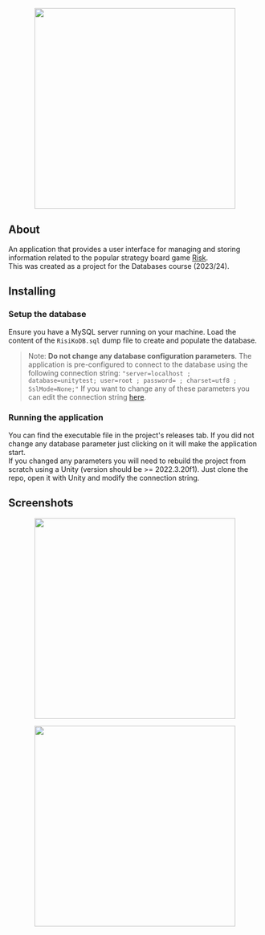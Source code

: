 <p align="center">
  <img src="https://imgur.com/saJegA8.png" width=400>
</p>

## About
An application that provides a user interface for managing and storing information related to
the popular strategy board game [Risk](https://en.wikipedia.org/wiki/Risk_(game)). \
This was created as a project for the Databases course (2023/24).

## Installing

### Setup the database
Ensure you have a MySQL server running on your machine.
Load the content of the `RisiKoDB.sql` dump file to create and populate the database.
> Note: **Do not change any database configuration parameters**. 
> The application is pre-configured to connect to the database using the following connection string:
> `"server=localhost ; database=unitytest; user=root ; password= ; charset=utf8 ; SslMode=None;"`
> If you want to change any of these parameters you can edit the connection string [here](Assets/Scripts/utils/SqlUtils.cs).
### Running the application
You can find the executable file in the project's releases tab. If you did not change any database parameter just clicking on it will make the application start. \
If you changed any parameters you will need to rebuild the project from scratch using a Unity (version should be >= 2022.3.20f1).
Just clone the repo, open it with Unity and modify the connection string.

## Screenshots
<p align="center">
  <img src="https://imgur.com/tRFmCdi.png" width=400>
</p>

<p align="center">
  <img src="https://imgur.com/uhh7out.png" width=400>
</p>


